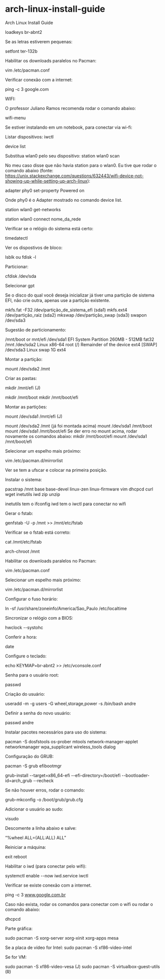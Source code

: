 # arch-linux-install-guide
Arch Linux Install Guide

loadkeys br-abnt2

Se as letras estiverem pequenas:

setfont ter-132b

Habilitar os downloads paralelos no Pacman:

vim /etc/pacman.conf

Verificar conexão com a internet:

ping -c 3 google.com

WIFI:

O professor Juliano Ramos recomenda rodar o comando abaixo:

wifi-menu

Se estiver instalando em um notebook, para conectar via wi-fi:

Listar dispositivos:
iwctl

device list

Substitua wlan0 pelo seu dispositivo:
station wlan0 scan

No meu caso disse que não havia station para o wlan0. Eu tive que rodar o comando abaixo (fonte: https://unix.stackexchange.com/questions/632443/wifi-device-not-showing-up-while-setting-up-arch-linux):

adapter phy0 set-property Powered on

Onde phy0 é o Adapter mostrado no comando device list.

station wlan0 get-networks

station wlan0 connect nome_da_rede


Verificar se o relógio do sistema está certo:

timedatectl

Ver os dispostivos de bloco:

lsblk ou fdisk -l

Particionar:

cfdisk /dev/sda

Selecionar gpt

Se o disco do qual você deseja inicializar já tiver uma partição de sistema EFI, não crie outra, apenas use a partição existente.

mkfs.fat -F32 /dev/partição_de_sistema_efi (sda1)
mkfs.ext4 /dev/partição_raiz (sda2)
mkswap /dev/partição_swap (sda3)
swapon /dev/sda3

Sugestão de particionamento:

/mnt/boot or mnt/efi 	/dev/sda1 	EFI System Partition 	260MB - 512MB               fat32
/mnt                    /dev/sda2 	Linux x86-64 root (/) 	Remainder of the device 	ext4
[SWAP]                  /dev/sda3 	Linux swap 	            1G 	                        ext4

Montar a partição:

mount /dev/sda2 /mnt

Criar as pastas:

mkdir /mnt/efi (J)

mkdir /mnt/boot
mkdir /mnt/boot/efi

Montar as partições:

mount /dev/sda1 /mnt/efi (J)

mount /dev/sda2 /mnt (já foi montada acima)
mount /dev/sda1 /mnt/boot
mount /dev/sda1 /mnt/boot/efi
Se der erro no mount acima, rodar novamente os comandos abaixo:
mkdir /mnt/boot/efi
mount /dev/sda1 /mnt/boot/efi

Selecionar um espelho mais próximo:

vim /etc/pacman.d/mirrorlist

Ver se tem a ufscar e colocar na primeira posição.

Instalar o sistema:

pacstrap /mnt base base-devel linux-zen linux-firmware vim dhcpcd curl wget inetutils iwd zip unzip

inetutils tem o ifconfig
iwd tem o iwctl para conectar no wifi


Gerar o fstab:

genfstab -U -p /mnt >> /mnt/etc/fstab

Verificar se o fstab está correto:

cat /mnt/etc/fstab

arch-chroot /mnt

Habilitar os downloads paralelos no Pacman:

vim /etc/pacman.conf

Selecionar um espelho mais próximo:

vim /etc/pacman.d/mirrorlist

Configurar o fuso horário:

ln -sf /usr/share/zoneinfo/America/Sao_Paulo /etc/localtime

Sincronizar o relógio com a BIOS:

hwclock --systohc 

Conferir a hora:

date

Configure o teclado:

echo KEYMAP=br-abnt2 >> /etc/vconsole.conf  

Senha para o usuário root:

passwd 

Criação do usuário:

useradd -m -g users -G wheel,storage,power -s /bin/bash andre

Definir a senha do novo usuário:

passwd andre

Instalar pacotes necessários para uso do sistema:

pacman -S dosfstools os-prober mtools network-manager-applet networkmanager wpa_supplicant wireless_tools dialog

Configuração do GRUB:

pacman -S grub efibootmgr

grub-install --target=x86_64-efi --efi-directory=/boot/efi --bootloader-id=arch_grub --recheck

Se não houver erros, rodar o comando:

grub-mkconfig -o /boot/grub/grub.cfg

Adicionar o usuário ao sudo:

visudo

Descomente a linha abaixo e salve:

“%wheel ALL=(ALL:ALL) ALL”

Reiniciar a máquina:

exit
reboot

Habilitar o iwd (para conectar pelo wifi):

systemctl enable --now iwd.service
iwctl

Verificar se existe conexão com a internet.

ping -c 3 www.google.com.br

Caso não exista, rodar os comandos para conectar com o wifi ou rodar o comando abaixo:

dhcpcd

Parte gráfica:

sudo pacman -S xorg-server xorg-xinit xorg-apps mesa

Se a placa de vídeo for Intel:
sudo pacman -S xf86-video-intel

Se for VM:

sudo pacman -S xf86-video-vesa (J)
sudo pacman -S virtualbox-guest-utils (R)
